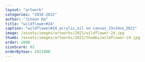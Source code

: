 ```yaml
---
layout: "artwork"
categories: "2018-2022"
author: "Jihoon Ha"
title: "wildflower#24"
caption: "wildflower#24_acrylic,oil on canvas_33×24㎝_2021"
image: /assets/images/artworks/2021/wildflower-24.jpg
thumb: /assets/images/artworks/2021/thumbs/wildflower-24.jpg
order: 2890
sizeScore: 02
orderByYear: 2021008
---
```

